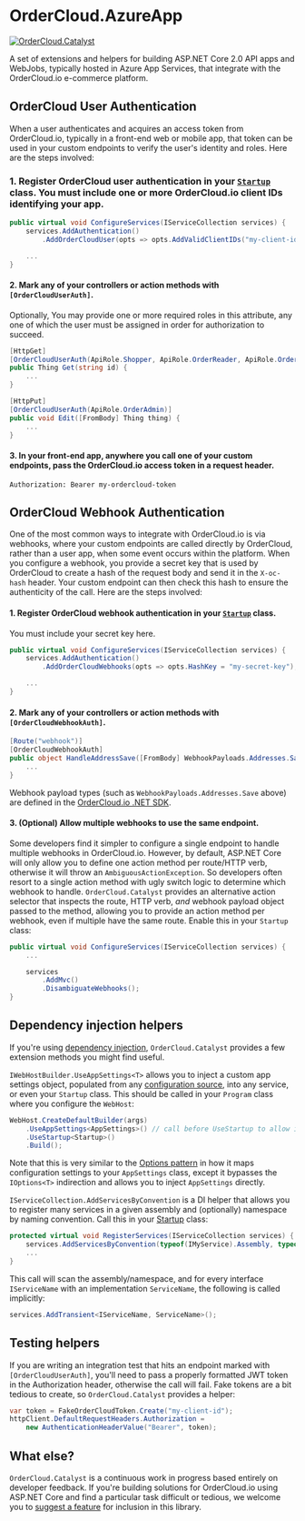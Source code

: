# OrderCloud.AzureApp

[![OrderCloud.Catalyst](https://img.shields.io/nuget/v/OrderCloud.AzureApp.svg?maxAge=3600)](https://www.nuget.org/packages/OrderCloud.AzureApp/)

A set of extensions and helpers for building ASP.NET Core 2.0 API apps and WebJobs, typically hosted in Azure App Services, that integrate with the OrderCloud.io e-commerce platform.

## OrderCloud User Authentication

When a user authenticates and acquires an access token from OrderCloud.io, typically in a front-end web or mobile app, that token can be used in your custom endpoints to verify the user's identity and roles. Here are the steps involved:

### 1. Register OrderCloud user authentication in your [`Startup`](https://docs.microsoft.com/en-us/aspnet/core/fundamentals/startup) class. You must include one or more OrderCloud.io client IDs identifying your app.

```c#
public virtual void ConfigureServices(IServiceCollection services) {
    services.AddAuthentication()
        .AddOrderCloudUser(opts => opts.AddValidClientIDs("my-client-id"));

    ...
}
```

#### 2. Mark any of your controllers or action  methods with `[OrderCloudUserAuth]`.

Optionally, You may provide one or more required roles in this attribute, any one of which the user must be assigned in order for authorization to succeed.

```c#
[HttpGet]
[OrderCloudUserAuth(ApiRole.Shopper, ApiRole.OrderReader, ApiRole.OrderAdmin)]
public Thing Get(string id) {
    ...
}

[HttpPut]
[OrderCloudUserAuth(ApiRole.OrderAdmin)]
public void Edit([FromBody] Thing thing) {
    ...
}
```

#### 3. In your front-end app, anywhere you call one of your custom endpoints, pass the OrderCloud.io access token in a request header.

```
Authorization: Bearer my-ordercloud-token
```

## OrderCloud Webhook Authentication

One of the most common ways to integrate with OrderCloud.io is via webhooks, where your custom endpoints are called directly by OrderCloud, rather than a user app, when some event occurs within the platform. When you configure a webhook, you provide a secret key that is used by OrderCloud to create a hash of the request body and send it in the `X-oc-hash` header. Your custom endpoint can then check this hash to ensure the authenticity of the call. Here are the steps involved:

#### 1. Register OrderCloud webhook authentication in your [`Startup`](https://docs.microsoft.com/en-us/aspnet/core/fundamentals/startup) class.

You must include your secret key here.

```c#
public virtual void ConfigureServices(IServiceCollection services) {
    services.AddAuthentication()
        .AddOrderCloudWebhooks(opts => opts.HashKey = "my-secret-key");

    ...
}
```

#### 2. Mark any of your controllers or action  methods with `[OrderCloudWebhookAuth]`.

```c#
[Route("webhook")]
[OrderCloudWebhookAuth]
public object HandleAddressSave([FromBody] WebhookPayloads.Addresses.Save<MyConfigData> payload) {
    ...
}
```

Webhook payload types (such as `WebhookPayloads.Addresses.Save` above) are defined in the [OrderCloud.io .NET SDK](https://github.com/ordercloud-api/ordercloud-dotnet-sdk).

#### 3. (Optional) Allow multiple webhooks to use the same endpoint.

Some developers find it simpler to configure a single endpoint to handle multiple webhooks in OrderCloud.io. However, by default, ASP.NET Core will only allow you to define one action method per route/HTTP verb, otherwise it will throw an `AmbiguousActionException`. So developers often resort to a single action method with ugly switch logic to determine which webhook to handle. `OrderCloud.Catalyst` provides an alternative action selector that inspects the route, HTTP verb, _and_ webhook payload object passed to the method, allowing you to provide an action method per webhook, even if multiple have the same route. Enable this in your `Startup` class:

```c#
public virtual void ConfigureServices(IServiceCollection services) {
    ...

    services
        .AddMvc()
        .DisambiguateWebhooks();
}
```

## Dependency injection helpers

If you're using [dependency injection](https://docs.microsoft.com/en-us/aspnet/core/fundamentals/dependency-injection), `OrderCloud.Catalyst` provides a few extension methods you might find useful.

`IWebHostBuilder.UseAppSettings<T>` allows you to inject a custom app settings object, populated from any [configuration source](https://docs.microsoft.com/en-us/aspnet/core/fundamentals/configuration), into any service, or even your `Startup` class. This should be called in your `Program` class where you configure the `WebHost`:


```c#
WebHost.CreateDefaultBuilder(args)
    .UseAppSettings<AppSettings>() // call before UseStartup to allow injecting AppSettings into Startup
    .UseStartup<Startup>()
    .Build();
```

Note that this is very similar to the [Options pattern](https://docs.microsoft.com/en-us/aspnet/core/fundamentals/configuration/options) in how it maps configuration settings to your `AppSettings` class, except it bypasses the `IOptions<T>` indirection and allows you to inject `AppSettings` directly.

`IServiceCollection.AddServicesByConvention` is a DI helper that allows you to register many services in a given assembly and (optionally) namespace by naming convention. Call this in your [Startup](https://docs.microsoft.com/en-us/aspnet/core/fundamentals/startup) class:

```c#
protected virtual void RegisterServices(IServiceCollection services) {
    services.AddServicesByConvention(typeof(IMyService).Assembly, typeof(IMyService).Namespace);
    ...
}
```

This call will scan the assembly/namespace, and for every interface `IServiceName` with an implementation `ServiceName`, the following is called implicitly:

```c#
services.AddTransient<IServiceName, ServiceName>();
```

## Testing helpers

If you are writing an integration test that hits an endpoint marked with `[OrderCloudUserAuth]`, you'll need to pass a properly formatted JWT token in the Authorization header, otherwise the call will fail. Fake tokens are a bit tedious to create, so `OrderCloud.Catalyst` provides a helper: 

```c#
var token = FakeOrderCloudToken.Create("my-client-id");
httpClient.DefaultRequestHeaders.Authorization =
    new AuthenticationHeaderValue("Bearer", token);
```

## What else?

`OrderCloud.Catalyst` is a continuous work in progress based entirely on developer feedback. If you're building solutions for OrderCloud.io using ASP.NET Core and find a particular task difficult or tedious, we welcome you to [suggest a feature](https://github.com/ordercloud-api/ordercloud-dotnet-sdk-extensions/issues/new) for inclusion in this library. 

